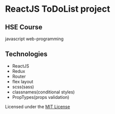 # ReactJS ToDoList project
## HSE Course

javascript web-programming

## Technologies
- ReactJS
- Redux
- Router
- flex layout
- scss(sass)
- classnames(conditional styles)
- PropTypes(props validation)

Licensed under the [MIT License](LICENSE)
